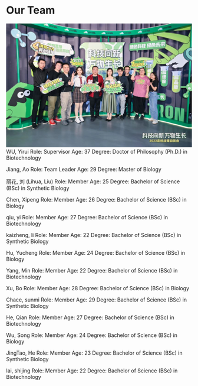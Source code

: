 # Our Team
![team](docs/img/iDEC_team.jpg)
WU, Yirui
Role: Supervisor
Age: 37
Degree: Doctor of Philosophy (Ph.D.) in Biotechnology

Jiang, Ao
Role: Team Leader
Age: 29
Degree: Master of Biology

丽花, 刘 (Lihua, Liu)
Role: Member
Age: 25
Degree: Bachelor of Science (BSc) in Synthetic Biology

Chen, Xipeng
Role: Member
Age: 26
Degree: Bachelor of Science (BSc) in Biology

qiu, yi
Role: Member
Age: 27
Degree: Bachelor of Science (BSc) in Biotechnology

kaizheng, li
Role: Member
Age: 22
Degree: Bachelor of Science (BSc) in Synthetic Biology

Hu, Yucheng
Role: Member
Age: 24
Degree: Bachelor of Science (BSc) in Biology

Yang, Min
Role: Member
Age: 22
Degree: Bachelor of Science (BSc) in Biotechnology

Xu, Bo
Role: Member
Age: 28
Degree: Bachelor of Science (BSc) in Biology

Chace, sunmi
Role: Member
Age: 29
Degree: Bachelor of Science (BSc) in Synthetic Biology

He, Qian
Role: Member
Age: 27
Degree: Bachelor of Science (BSc) in Biotechnology

Wu, Song
Role: Member
Age: 24
Degree: Bachelor of Science (BSc) in Biology

JingTao, He
Role: Member
Age: 23
Degree: Bachelor of Science (BSc) in Synthetic Biology

lai, shijing
Role: Member
Age: 22
Degree: Bachelor of Science (BSc) in Biotechnology
